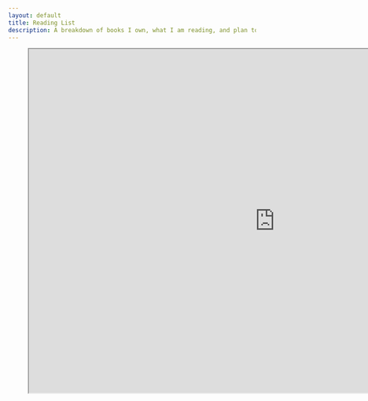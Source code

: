 ```yaml
---
layout: default
title: Reading List
description: A breakdown of books I own, what I am reading, and plan to read/purchase.
---
```


<p align="center"><figure class="video_container">
<iframe height="700" width="1000" src="https://docs.google.com/spreadsheets/d/e/2PACX-1vSaZQOPZWw1JSPlTxAxIRhLokkwuyEVmo_49t5ukvoA8U6Ry2hqwexv28R8nR0OIwAGnCIphvBYLI11/pubhtml?widget=true&amp;headers=false"></iframe>
</figure></p>